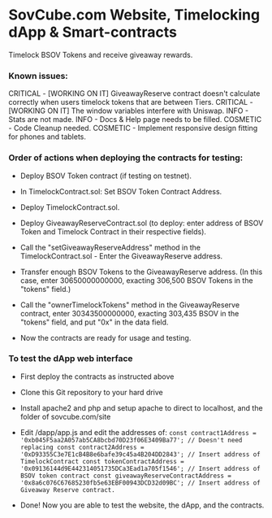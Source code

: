 # SovCube.com Website, Timelocking dApp & Smart-contracts

Timelock BSOV Tokens and receive giveaway rewards.

### Known issues:

CRITICAL - [WORKING ON IT] GiveawayReserve contract doesn't calculate correctly when users timelock tokens that are between Tiers.
CRITICAL - [WORKING ON IT] The window variables interfere with Uniswap.
INFO - Stats are not made.
INFO - Docs & Help page needs to be filled.
COSMETIC - Code Cleanup needed.
COSMETIC - Implement responsive design fitting for phones and tablets.



### Order of actions when deploying the contracts for testing:
- Deploy BSOV Token contract (if testing on testnet).
- In TimelockContract.sol: Set BSOV Token Contract Address.
- Deploy TimelockContract.sol.
- Deploy GiveawayReserveContract.sol (to deploy: enter address of BSOV Token and Timelock Contract in their respective fields).
- Call the "setGiveawayReserveAddress" method in the TimelockContract.sol - Enter the GiveawayReserve address.
- Transfer enough BSOV Tokens to the GiveawayReserve address. (In this case, enter 30650000000000, exacting 306,500 BSOV Tokens in the "tokens" field.)
- Call the "ownerTimelockTokens" method in the GiveawayReserve contract, enter 30343500000000, exacting 303,435 BSOV in the "tokens" field, and put "0x" in the data field.

- Now the contracts are ready for usage and testing.

### To test the dApp web interface
- First deploy the contracts as instructed above
- Clone this Git repository to your hard drive
- Install apache2 and php and setup apache to direct to localhost, and the folder of sovcube.com/site
- Edit /dapp/app.js and edit the addresses of:
`const contract1Address = '0xb045F5aa2A057ab5CA8bcbd70D23f06E3409Ba77'; // Doesn't need replacing
const contract2Address = '0xD93355C3e7E1cB4B8e6bafe39c45a4B204DD2843'; // Insert address of TimelockContract
const tokenContractAddress = '0x09136144d9E442314051735DCa3Ead1a705f1546'; // Insert address of BSOV token contract
const giveawayReserveContractAddress = '0x8a6c076C67685230fb5e63EBF00943DCD32d09BC'; // Insert address of Giveaway Reserve contract.`

- Done! Now you are able to test the website, the dApp, and the contracts.


